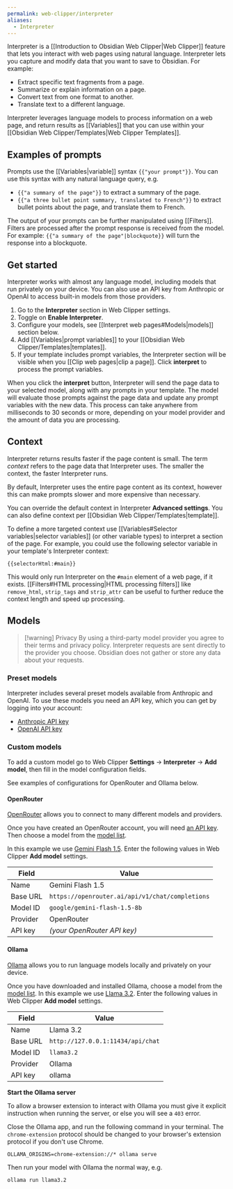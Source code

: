 ```yaml
---
permalink: web-clipper/interpreter
aliases:
  - Interpreter
---
```

Interpreter is a [[Introduction to Obsidian Web Clipper|Web Clipper]] feature that lets you interact with web pages using natural language. Interpreter lets you capture and modify data that you want to save to Obsidian. For example:

- Extract specific text fragments from a page.
- Summarize or explain information on a page.
- Convert text from one format to another.
- Translate text to a different language.

Interpreter leverages language models to process information on a web page, and return results as [[Variables]] that you can use within your [[Obsidian Web Clipper/Templates|Web Clipper Templates]].

## Examples of prompts

Prompts use the [[Variables|variable]] syntax `{{"your prompt"}}`. You can use this syntax with any natural language query, e.g.

- `{{"a summary of the page"}}` to extract a summary of the page.
- `{{"a three bullet point summary, translated to French"}}` to extract bullet points about the page, and translate them to French.

The output of your prompts can be further manipulated using [[Filters]]. Filters are processed after the prompt response is received from the model. For example: `{{"a summary of the page"|blockquote}}` will turn the response into a blockquote.

## Get started

Interpreter works with almost any language model, including models that run privately on your device. You can also use an API key from Anthropic or OpenAI to access built-in models from those providers.

1. Go to the **Interpreter** section in Web Clipper settings.
2. Toggle on **Enable Interpreter**.
3. Configure your models, see [[Interpret web pages#Models|models]] section below.
4. Add [[Variables|prompt variables]] to your [[Obsidian Web Clipper/Templates|templates]].
5. If your template includes prompt variables, the Interpreter section will be visible when you [[Clip web pages|clip a page]]. Click **interpret** to process the prompt variables.

When you click the **interpret** button, Interpreter will send the page data to your selected model, along with any prompts in your template. The model will evaluate those prompts against the page data and update any prompt variables with the new data. This process can take anywhere from milliseconds to 30 seconds or more, depending on your model provider and the amount of data you are processing.

## Context

Interpreter returns results faster if the page content is small. The term *context* refers to the page data that Interpreter uses. The smaller the context, the faster Interpreter runs. 

By default, Interpreter uses the entire page content as its context, however this can make prompts slower and more expensive than necessary.

You can override the default context in Interpreter **Advanced settings**. You can also define context per [[Obsidian Web Clipper/Templates|template]].

To define a more targeted context use [[Variables#Selector variables|selector variables]] (or other variable types) to interpret a section of the page. For example, you could use the following selector variable in your template's Interpreter context:

```
{{selectorHtml:#main}}
```

 This would only run Interpreter on the `#main` element of a web page, if it exists. [[Filters#HTML processing|HTML processing filters]] like `remove_html`, `strip_tags` and `strip_attr` can be useful to further reduce the context length and speed up processing.

## Models

> [!warning] Privacy
> By using a third-party model provider you agree to their terms and privacy policy. Interpreter requests are sent directly to the provider you choose. Obsidian does not gather or store any data about your requests.

### Preset models

Interpreter includes several preset models available from Anthropic and OpenAI. To use these models you need an API key, which you can get by logging into your account:

- [Anthropic API key](https://console.anthropic.com/login?selectAccount=true&returnTo=%2Fsettings%2Fkeys%3F)
- [OpenAI API key](https://platform.openai.com/api-keys)

### Custom models

To add a custom model go to Web Clipper **Settings** → **Interpreter** → **Add model**, then fill in the model configuration fields.

See examples of configurations for OpenRouter and Ollama below.

#### OpenRouter

[OpenRouter](https://openrouter.ai/) allows you to connect to many different models and providers.

Once you have created an OpenRouter account, you will need [an API key](https://openrouter.ai/settings/keys). Then choose a model from the [model list](https://openrouter.ai/models).

In this example we use [Gemini Flash 1.5](https://openrouter.ai/google/gemini-flash-1.5). Enter the following values in Web Clipper **Add model** settings.

| Field    | Value                                           |
| -------- | ----------------------------------------------- |
| Name     | Gemini Flash 1.5                                |
| Base URL | `https://openrouter.ai/api/v1/chat/completions` |
| Model ID | `google/gemini-flash-1.5-8b`                    |
| Provider | OpenRouter                                      |
| API key  | *(your OpenRouter API key)*                     |

#### Ollama

[Ollama](https://ollama.com/) allows you to run language models locally and privately on your device. 

Once you have downloaded and installed Ollama, choose a model from the [model list](https://ollama.com/search). In this example we use [Llama 3.2](https://ollama.com/library/llama3.2). Enter the following values in Web Clipper **Add model** settings.

| Field    | Value                             |
| -------- | --------------------------------- |
| Name     | Llama 3.2                         |
| Base URL | `http://127.0.0.1:11434/api/chat` |
| Model ID | `llama3.2`                        |
| Provider | Ollama                            |
| API key  | ollama                            |
**Start the Ollama server**

To allow a browser extension to interact with Ollama you must give it explicit instruction when running the server, or else you will see a `403` error. 

Close the Ollama app, and run the following command in your terminal. The `chrome-extension` protocol should be changed to your browser's extension protocol if you don't use Chrome.

```
OLLAMA_ORIGINS=chrome-extension://* ollama serve
```

Then run your model with Ollama the normal way, e.g.

```
ollama run llama3.2
```


